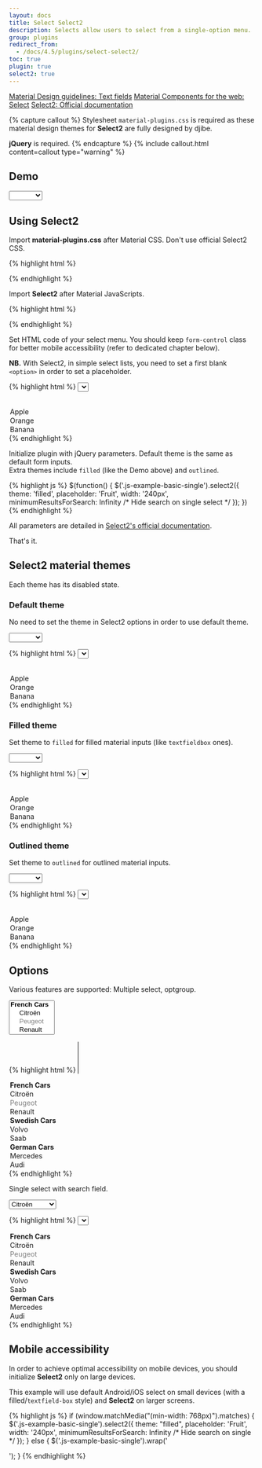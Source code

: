 ```yaml
---
layout: docs
title: Select Select2
description: Selects allow users to select from a single-option menu.
group: plugins
redirect_from:
  - /docs/4.5/plugins/select-select2/
toc: true
plugin: true
select2: true
---
```


<div class="list-group my-2 my-lg-5">
  <a href="https://material.io/components/text-fields" target="_blank" class="list-group-item list-group-item-action d-flex font-weight-bold">
    <span class="list-group-item-icon lgi-icon-md"></span>
    Material Design guidelines: Text fields</a>
  <a href="https://material-components.github.io/material-components-web-catalog/#/component/select" target="_blank" class="list-group-item list-group-item-action d-flex font-weight-bold">
    <span class="list-group-item-icon lgi-icon-mdc"></span>
    Material Components for the web: Select</a>
  <a href="https://select2.org/" target="_blank" class="list-group-item list-group-item-action d-flex font-weight-bold">
    <span class="list-group-item-icon lgi-icon-plugin"></span>
    Select2: Official documentation</a>
</div>

{% capture callout %}
Stylesheet `material-plugins.css` is required as these material design themes for **Select2** are fully designed by djibe.

**jQuery** is required.
{% endcapture %}
{% include callout.html content=callout type="warning" %}

## Demo

<div class="bd-example">
  <select class="form-control js-example-basic-single" name="fruit">
    <option></option>
    <option value="apple">Apple</option>
    <option value="orange">Orange</option>
    <option value="banana">Banana</option>
  </select>
</div>

## Using Select2

Import **material-plugins.css** after Material CSS. Don't use official Select2 CSS.

{% highlight html %}
<link href="https://cdn.jsdelivr.net/gh/djibe/material@{{ site.current_version }}-{{ site.material_version }}/css/material-plugins.min.css" rel="stylesheet">
{% endhighlight %}

Import **Select2** after Material JavaScripts.

{% highlight html %}
<script src="https://cdn.jsdelivr.net/npm/select2@4.1.0-beta.1/dist/js/select2.min.js"></script>
{% endhighlight %}

Set HTML code of your select menu. You should keep `form-control` class for better mobile accessibility (refer to dedicated chapter below).

**NB.** With Select2, in simple select lists, you need to set a first blank `<option>` in order to set a placeholder.

{% highlight html %}
<select class="form-control js-example-basic-single" name="fruit">
  <option></option>
  <option value="apple">Apple</option>
  <option value="orange">Orange</option>
  <option value="banana">Banana</option>
</select>
{% endhighlight %}

Initialize plugin with jQuery parameters. Default theme is the same as default form inputs.  
Extra themes include `filled` (like the Demo above) and `outlined`.

{% highlight js %}
$(function() {
  $('.js-example-basic-single').select2({
    theme: 'filled',
    placeholder: 'Fruit',
    width: '240px',
    minimumResultsForSearch: Infinity /* Hide search on single select */
  });
})
{% endhighlight %}

All parameters are detailed in [Select2's official documentation](https://select2.org/).

That's it.

## Select2 material themes

Each theme has its disabled state.

### Default theme

No need to set the theme in Select2 options in order to use default theme.

<div class="bd-example">
  <select class="form-control js-example-default-single" name="fruit">
    <option></option>
    <option value="apple">Apple</option>
    <option value="orange">Orange</option>
    <option value="banana">Banana</option>
  </select>
</div>

{% highlight html %}
<select class="form-control js-example-default-single" name="fruit">
  <option></option>
  <option value="apple">Apple</option>
  <option value="orange">Orange</option>
  <option value="banana">Banana</option>
</select>
<script>
$(function() {
  $('.js-example-default-single').select2({
    placeholder: 'Fruit',
    width: '240px',
    minimumResultsForSearch: Infinity /* Hide search on single select */
  });
})
</script>
{% endhighlight %}

### Filled theme

Set theme to `filled` for filled material inputs (like `textfieldbox` ones).

<div class="bd-example">
  <select class="form-control js-example-basic-single" name="fruit">
    <option></option>
    <option value="apple">Apple</option>
    <option value="orange">Orange</option>
    <option value="banana">Banana</option>
  </select>
</div>

{% highlight html %}
<select class="form-control js-example-basic-single" name="fruit">
  <option></option>
  <option value="apple">Apple</option>
  <option value="orange">Orange</option>
  <option value="banana">Banana</option>
</select>
<script>
$(function() {
  $('.js-example-basic-single').select2({
    theme: 'filled',
    placeholder: 'Fruit',
    width: '240px',
    multiple: false,
    minimumResultsForSearch: Infinity /* Hide search on single select */
  });
})
</script>
{% endhighlight %}

### Outlined theme

Set theme to `outlined` for outlined material inputs.

<div class="bd-example">
  <select class="form-control js-example-outlined-single" name="fruit">
    <option></option>
    <option value="apple">Apple</option>
    <option value="orange">Orange</option>
    <option value="banana">Banana</option>
  </select>
</div>

{% highlight html %}
<select class="form-control js-example-outlined-single" name="fruit">
  <option></option>
  <option value="apple">Apple</option>
  <option value="orange">Orange</option>
  <option value="banana">Banana</option>
</select>
<script>
$(function() {
  $('.js-example-outlined-single').select2({
    theme: 'outlined',
    placeholder: 'Fruit',
    width: '240px',
    multiple: false,
    minimumResultsForSearch: Infinity /* Hide search on single select */
  });
})
</script>
{% endhighlight %}

## Options

Various features are supported: Multiple select, optgroup.

<div class="bd-example">
  <select class="form-control js-example-basic-multiple" name="cars" multiple>
    <optgroup label="French Cars">
      <option value="AL">Citroën</option>
      <option value="OR" disabled>Peugeot</option>
      <option value="BA">Renault</option>
    </optgroup>
    <optgroup label="Swedish Cars">
      <option value="volvo">Volvo</option>
      <option value="saab">Saab</option>
    </optgroup>
    <optgroup label="German Cars">
      <option value="mercedes">Mercedes</option>
      <option value="audi">Audi</option>
    </optgroup>
  </select>
</div>

{% highlight html %}
<select class="form-control js-example-basic-multiple" name="cars" multiple>
  <optgroup label="French Cars">
    <option value="AL">Citroën</option>
    <option value="OR" disabled>Peugeot</option>
    <option value="BA">Renault</option>
  </optgroup>
  <optgroup label="Swedish Cars">
    <option value="volvo">Volvo</option>
    <option value="saab">Saab</option>
  </optgroup>
  <optgroup label="German Cars">
    <option value="mercedes">Mercedes</option>
    <option value="audi">Audi</option>
  </optgroup>
</select>
<script>
$(function() {
  $('.js-example-basic-multiple').select2({
    theme: 'filled',
    placeholder: 'Cars',
    width: '400px'
  });
})
</script>
{% endhighlight %}

Single select with search field.

<div class="bd-example">
  <select class="form-control js-example-search-single" name="cars">
    <optgroup label="French Cars">
      <option value="AL">Citroën</option>
      <option value="OR" disabled>Peugeot</option>
      <option value="BA">Renault</option>
    </optgroup>
    <optgroup label="Swedish Cars">
      <option value="volvo">Volvo</option>
      <option value="saab">Saab</option>
    </optgroup>
    <optgroup label="German Cars">
      <option value="mercedes">Mercedes</option>
      <option value="audi">Audi</option>
    </optgroup>
  </select>
</div>

{% highlight html %}
<select class="form-control js-example-search-single" name="cars">
  <optgroup label="French Cars">
    <option value="AL">Citroën</option>
    <option value="OR" disabled>Peugeot</option>
    <option value="BA">Renault</option>
  </optgroup>
  <optgroup label="Swedish Cars">
    <option value="volvo">Volvo</option>
    <option value="saab">Saab</option>
  </optgroup>
  <optgroup label="German Cars">
    <option value="mercedes">Mercedes</option>
    <option value="audi">Audi</option>
  </optgroup>
</select>
<script>
$(function() {
  $('.js-example-search-single').select2({
    theme: 'filled',
    placeholder: 'Cars',
    width: '240px'
  });
})
</script>
{% endhighlight %}

## Mobile accessibility

In order to achieve optimal accessibility on mobile devices, you should initialize **Select2** only on large devices.

This example will use default Android/iOS select on small devices (with a filled/`textfield-box` style) and **Select2** on larger screens.

{% highlight js %}
if (window.matchMedia("(min-width: 768px)").matches) {
  $('.js-example-basic-single').select2({
    theme: "filled",
    placeholder: 'Fruit',
    width: '240px',
    minimumResultsForSearch: Infinity /* Hide search on single */
  });
} else {
  $('.js-example-basic-single').wrap('<div class="textfield-box"></div>');
}
{% endhighlight %}
